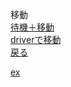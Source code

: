 移動  
[待機＋移動](../待機/期待される条件/フレームに移動できる.md)  
[driverで移動](driverで移動.md)  
[戻る](戻る.md)  


[ex](ex/index.md)  
